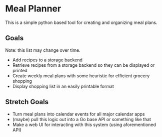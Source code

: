 # Meal Planner

This is a simple python based tool for creating and organizing 
meal plans.

## Goals

Note: this list may change over time.

* Add recipes to a storage backend
* Retrieve recipes from a storage backend so they can be displayed or printed
* Create weekly meal plans with some heuristic for efficient grocery shopping
* Display shopping list in an easily printable format

## Stretch Goals

* Turn meal plans into calendar events for all major calendar apps
* (maybe) pull this logic out into a Go base API or something like that
* Make a web UI for interacting with this system (using aforementioned API)
